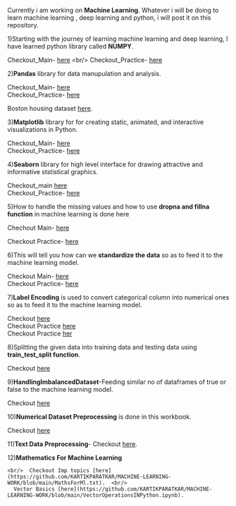 Currently i am working on **Machine Learning**. Whatever i will be doing to learn machine learning , deep learning and python, i will post it on this repository.

1)Starting with the journey of learning machine learning and deep learning, I have learned python library called **NUMPY**. 

  Checkout_Main- [here](https://github.com/KARTIKPARATKAR/MACHINE-LEARNING-WORK/blob/main/3_1_numpy(numerical_python).ipynb) <br/>
  Checkout_Practice- [here](https://github.com/KARTIKPARATKAR/MACHINE-LEARNING-WORK/blob/main/NumpyPractice.ipynb)

2)**Pandas** library for data manupulation and analysis.

Checkout_Main- [here](https://github.com/KARTIKPARATKAR/MY-MACHINE-LEARNING-WORK/blob/main/PANDAS.ipynb) <br/>
Checkout_Practice- [here](https://github.com/KARTIKPARATKAR/MACHINE-LEARNING-WORK/blob/main/PandasPractice.ipynb)

Boston housing dataset [here](https://github.com/KARTIKPARATKAR/MY-MACHINE-LEARNING-WORK/blob/main/BostonHousing.csv).
  
3)**Matplotlib** library for for creating static, animated, and interactive visualizations in Python.

  Checkout_Main- [here](https://github.com/KARTIKPARATKAR/MY-MACHINE-LEARNING-WORK/blob/main/MATPLOTLIB.ipynb)   <br/>
  Checkout_Practice- [here](https://github.com/KARTIKPARATKAR/MACHINE-LEARNING-WORK/blob/main/MatplotlibPractice.ipynb)

4)**Seaborn** library for high level interface for drawing attractive and informative ststistical graphics.
  
 Checkout_main [here](https://github.com/KARTIKPARATKAR/MY-MACHINE-LEARNING-WORK/blob/main/Seaborn.ipynb) <br/>
 Checkout_Practice- [here](https://github.com/KARTIKPARATKAR/MACHINE-LEARNING-WORK/blob/main/SeabornPractice.ipynb)

5)How to handle the missing values and how to use **dropna and fillna function** in machine learning is done here

  Chechout Main- [here](https://github.com/KARTIKPARATKAR/MY-MACHINE-LEARNING-WORK/blob/main/HandlingMissingValues.ipynb) <br/>

  Checkout Practice- [here](https://github.com/KARTIKPARATKAR/MACHINE-LEARNING-WORK/blob/main/handlingmissingvaluesbyimputationanddropping.ipynb)

6)This will tell you how can we **standardize the data** so as to feed it to the machine learning model.

Checkout Main- [here](https://github.com/KARTIKPARATKAR/MY-MACHINE-LEARNING-WORK/blob/main/DataStandardization.ipynb) <br/>
Checkout Practice- [here](https://github.com/KARTIKPARATKAR/MACHINE-LEARNING-WORK/blob/main/FeatureScaling.ipynb)

7)**Label Encoding** is used to convert categorical column into numerical ones so as to feed it to the machine learning model.

Checkout [here](https://github.com/KARTIKPARATKAR/MACHINE-LEARNING-WORK/blob/main/LabelEncoding.ipynb) <br/>
Checkout Practice [here](https://github.com/KARTIKPARATKAR/MACHINE-LEARNING-WORK/blob/main/labelencoding.ipynb)  <br/>
Checkout Practice [her](https://github.com/KARTIKPARATKAR/MACHINE-LEARNING-WORK/blob/main/onehotencoding.ipynb)

8)Splitting the given data into training data and testing data using **train_test_split function**.

Checkout [here](https://github.com/KARTIKPARATKAR/MACHINE-LEARNING-WORK/blob/main/TrainTestSplitTheData.ipynb)

9)**HandlingImbalancedDataset**-Feeding similar no of dataframes of true or false to the machine learning model.

Checkout [here](https://github.com/KARTIKPARATKAR/MACHINE-LEARNING-WORK/blob/main/HandelingImbalancedDataset.ipynb)

10)**Numerical Dataset Preprocessing** is done in this workbook.

Checkout [here](https://github.com/KARTIKPARATKAR/MACHINE-LEARNING-WORK/blob/main/NumericalDatasetPreprocessing.ipynb)

11)**Text Data Preprocessing**-
    Checkout [here](https://github.com/KARTIKPARATKAR/MACHINE-LEARNING-WORK/blob/main/TextDatasetPreprocessing.ipynb).

12)**Mathematics For Machine Learning**
   
    <br/>  Checkout Imp topics [here](https://github.com/KARTIKPARATKAR/MACHINE-LEARNING-WORK/blob/main/MathsForMl.txt).  <br/>
      Vector Basics [here](https://github.com/KARTIKPARATKAR/MACHINE-LEARNING-WORK/blob/main/VectorOperationsINPython.ipynb).
